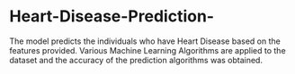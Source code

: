 # Heart-Disease-Prediction-
The model predicts the individuals who have Heart Disease based on the features provided.  Various Machine Learning Algorithms are applied to the dataset and the accuracy of the prediction algorithms was obtained. 
